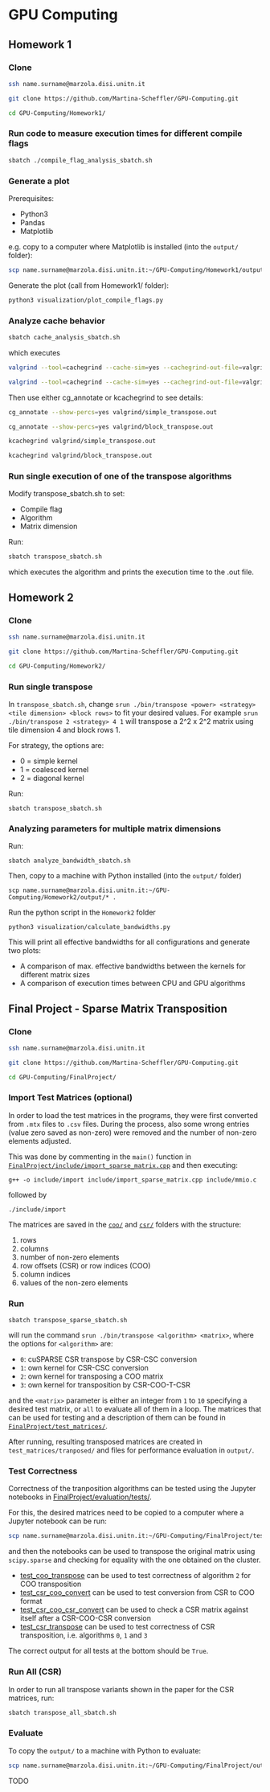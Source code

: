 # GPU Computing
## Homework 1
### Clone
```bash
ssh name.surname@marzola.disi.unitn.it
```
```bash
git clone https://github.com/Martina-Scheffler/GPU-Computing.git
```
```bash
cd GPU-Computing/Homework1/
```

### Run code to measure execution times for different compile flags
```bash
sbatch ./compile_flag_analysis_sbatch.sh
```


### Generate a plot 
Prerequisites:
- Python3
- Pandas
- Matplotlib

e.g. copy to a computer where Matplotlib is installed (into the `output/` folder):
```bash
scp name.surname@marzola.disi.unitn.it:~/GPU-Computing/Homework1/output/* .
```
Generate the plot (call from Homework1/ folder):
```bash
python3 visualization/plot_compile_flags.py
```

### Analyze cache behavior
```bash
sbatch cache_analysis_sbatch.sh
```
which executes
```bash 
valgrind --tool=cachegrind --cache-sim=yes --cachegrind-out-file=valgrind/simple_transpose.out ./bin/simple_transpose 12
```
```bash 
valgrind --tool=cachegrind --cache-sim=yes --cachegrind-out-file=valgrind/simple_transpose.out ./bin/block_transpose 12
```

Then use either cg_annotate or kcachegrind to see details:
```bash
cg_annotate --show-percs=yes valgrind/simple_transpose.out
```
```bash
cg_annotate --show-percs=yes valgrind/block_transpose.out
```

```bash
kcachegrind valgrind/simple_transpose.out
```
```bash
kcachegrind valgrind/block_transpose.out
```

### Run single execution of one of the transpose algorithms
Modify transpose_sbatch.sh to set:
- Compile flag
- Algorithm
- Matrix dimension

Run:
```bash
sbatch transpose_sbatch.sh
```
which executes the algorithm and prints the execution time to the .out file.


## Homework 2
### Clone
```bash
ssh name.surname@marzola.disi.unitn.it
```
```bash
git clone https://github.com/Martina-Scheffler/GPU-Computing.git
```
```bash
cd GPU-Computing/Homework2/
```

### Run single transpose
In `transpose_sbatch.sh`, change `srun ./bin/transpose <power> <strategy> <tile dimension> <block rows>` to fit your 
desired values.
For example `srun ./bin/transpose 2 <strategy> 4 1` will transpose a 2^2 x 2^2 matrix using tile dimension 4 and block rows 1.

For strategy, the options are:
- 0 = simple kernel
- 1 = coalesced kernel
- 2 = diagonal kernel

Run:
```batch
sbatch transpose_sbatch.sh
```

### Analyzing parameters for multiple matrix dimensions
Run:
```batch
sbatch analyze_bandwidth_sbatch.sh
```
Then, copy to a machine with Python installed (into the `output/` folder)
```batch
scp name.surname@marzola.disi.unitn.it:~/GPU-Computing/Homework2/output/* .
```
Run the python script in the `Homework2` folder
```batch
python3 visualization/calculate_bandwidths.py
```
This will print all effective bandwidths for all configurations and generate two plots:
- A comparison of max. effective bandwidths between the kernels for different matrix sizes
- A comparison of execution times between CPU and GPU algorithms

## Final Project - Sparse Matrix Transposition
### Clone
```bash
ssh name.surname@marzola.disi.unitn.it
```
```bash
git clone https://github.com/Martina-Scheffler/GPU-Computing.git
```
```bash
cd GPU-Computing/FinalProject/
```

### Import Test Matrices (optional)
In order to load the test matrices in the programs, they were first converted from `.mtx` files to `.csv` files. 
During the process, also some wrong entries (value zero saved as non-zero) were removed and the number of non-zero elements adjusted.

This was done by commenting in the `main()` function in [`FinalProject/include/import_sparse_matrix.cpp`](FinalProject/include/import_sparse_matrix.cpp) and then executing:
```batch
g++ -o include/import include/import_sparse_matrix.cpp include/mmio.c 
```
followed by
```batch
./include/import 
```
The matrices are saved in the [`coo/`](FinalProject/test_matrices/coo/) and [`csr/`](FinalProject/test_matrices/csr/) folders with the structure:
1. rows
2. columns
3. number of non-zero elements
4. row offsets (CSR) or row indices (COO)
5. column indices
6. values of the non-zero elements


### Run
```batch
sbatch transpose_sparse_sbatch.sh
```
will run the command `srun ./bin/transpose <algorithm> <matrix>`, where the options for `<algorithm>` are:

- `0`: cuSPARSE CSR transpose by CSR-CSC conversion
- `1`: own kernel for CSR-CSC conversion
- `2`: own kernel for transposing a COO matrix
- `3`: own kernel for transposition by CSR-COO-T-CSR

and the `<matrix>` parameter is either an integer from `1` to `10` specifying a desired test matrix, or `all` to evaluate all of them in a loop. The matrices that can be used for testing and a description of them can be found in [`FinalProject/test_matrices/`](FinalProject/test_matrices/). 

After running, resulting transposed matrices are created in `test_matrices/tranposed/` and files for performance evaluation in `output/`.

### Test Correctness
Correctness of the tranposition algorithms can be tested using the Jupyter notebooks in [FinalProject/evaluation/tests/](FinalProject/evaluation/tests/).

For this, the desired matrices need to be copied to a computer where a Jupyter notebook can be run:
```bash
scp name.surname@marzola.disi.unitn.it:~/GPU-Computing/FinalProject/test_matrices/transposed/* .
```
and then the notebooks can be used to transpose the original matrix using `scipy.sparse` and checking for equality with the one obtained on the cluster.

- [test_coo_transpose](FinalProject/evaluation/tests/test_coo_transpose.ipynb) can be used to test correctness of algorithm `2` for COO transposition
- [test_csr_coo_convert](FinalProject/evaluation/tests/test_csr_coo_convert.ipynb) can be used to test conversion from CSR to COO format
- [test_csr_coo_csr_convert](FinalProject/evaluation/tests/test_csr_coo_csr_convert.ipynb) can be used to check a CSR matrix against itself after a CSR-COO-CSR conversion
- [test_csr_transpose](FinalProject/evaluation/tests/test_csr_transpose.ipynb) can be used to test correctness of CSR transposition, i.e. algorithms `0`, `1` and `3`

The correct output for all tests at the bottom should be `True`.


### Run All (CSR)
In order to run all transpose variants shown in the paper for the CSR matrices, run:
```bash
sbatch transpose_all_sbatch.sh
```

### Evaluate
To copy the `output/` to a machine with Python to evaluate:
```bash
scp name.surname@marzola.disi.unitn.it:~/GPU-Computing/FinalProject/output/* .
```
TODO


